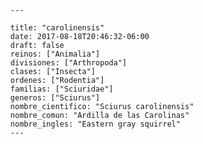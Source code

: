 
      ---

      title: "carolinensis"
      date: 2017-08-18T20:46:32-06:00
      draft: false
      reinos: ["Animalia"]
      divisiones: ["Arthropoda"]
      clases: ["Insecta"]
      ordenes: ["Rodentia"]
      familias: ["Sciuridae"]
      generos: ["Sciurus"]
      nombre_cientifico: "Sciurus carolinensis"
      nombre_comun: "Ardilla de las Carolinas"
      nombre_ingles: "Eastern gray squirrel"
      ---

      